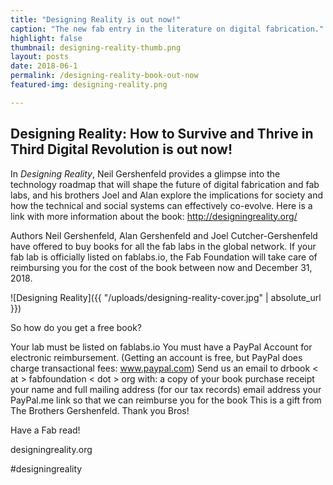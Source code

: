 ```yaml
---
title: "Designing Reality is out now!" 
caption: "The new fab entry in the literature on digital fabrication."
highlight: false
thumbnail: designing-reality-thumb.png
layout: posts
date: 2018-06-1
permalink: /designing-reality-book-out-now
featured-img: designing-reality.png

---
```


## Designing Reality: How to Survive and Thrive in Third Digital Revolution is out now!

In *Designing Reality*, Neil Gershenfeld provides a glimpse into the technology roadmap that will shape the future of digital fabrication and fab labs, and his brothers Joel and Alan explore the implications for society and how the technical and social systems can effectively co-evolve. Here is a link with more information about the book: http://designingreality.org/

Authors Neil Gershenfeld, Alan Gershenfeld and Joel Cutcher-Gershenfeld ​have offered to buy books for all the fab labs in the global network. If your fab lab is officially listed on fablabs.io, the Fab Foundation will take care of reimbursing​ you for​ the cost of the book between now and December 31, 2018.

![Designing Reality]({{ "/uploads/designing-reality-cover.jpg" | absolute_url }})

So how do you get a free book?

Your lab must be listed on fablabs.io
You must have a PayPal Account for electronic reimbursement. (Getting an account is free, but PayPal does charge transactional fees: www.paypal.com)
Send us an email to drbook < at > fabfoundation < dot > org with:
a copy of your book purchase receipt
your name and full mailing address (for our tax records)
email address
your PayPal.me link so that we can reimburse you for the book
This is a gift from The Brothers Gershenfeld. Thank you Bros!

Have a Fab read!

designingreality.org

#designingreality